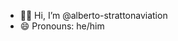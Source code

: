 - 👋🏾 Hi, I’m @alberto-strattonaviation
- 😄 Pronouns: he/him

<!---
alberto-strattonaviation/alberto-strattonaviation is a ✨ special ✨ repository because its `README.md` (this file) appears on your GitHub profile.
You can click the Preview link to take a look at your changes.
--->
